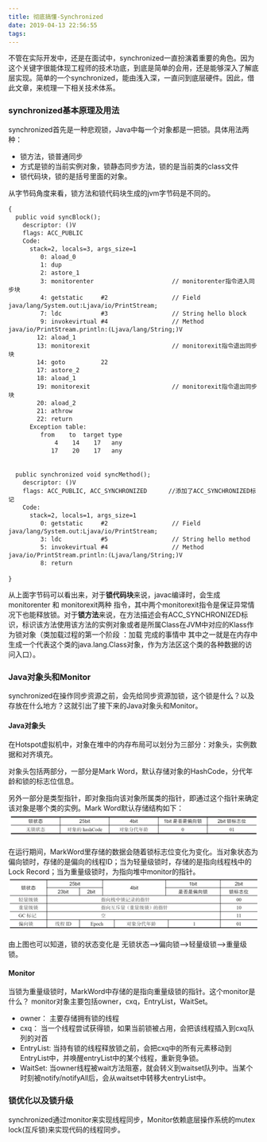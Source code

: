 ```yaml
---
title: 彻底搞懂-Synchronized
date: 2019-04-13 22:56:55
tags:
---
```


不管在实际开发中，还是在面试中，synchronized一直扮演着重要的角色。因为这个关键字很能体现工程师的技术功底，到底是简单的会用，还是能够深入了解底层实现。简单的一个synchronized，能由浅入深，一直问到底层硬件。因此，借此文章，来梳理一下相关技术体系。

<!-- more -->

### synchronized基本原理及用法

synchronized首先是一种悲观锁，Java中每一个对象都是一把锁。具体用法两种：

* 锁方法，锁普通同步
* 方式是锁的当前实例对象，锁静态同步方法，锁的是当前类的class文件
* 锁代码块，锁的是括号里面的对象。

从字节码角度来看，锁方法和锁代码块生成的jvm字节码是不同的。

```
{
  public void syncBlock();
    descriptor: ()V
    flags: ACC_PUBLIC
    Code:
      stack=2, locals=3, args_size=1
         0: aload_0
         1: dup
         2: astore_1
         3: monitorenter				 	  // monitorenter指令进入同步块
         4: getstatic     #2                  // Field java/lang/System.out:Ljava/io/PrintStream;
         7: ldc           #3                  // String hello block
         9: invokevirtual #4                  // Method java/io/PrintStream.println:(Ljava/lang/String;)V
        12: aload_1
        13: monitorexit						  // monitorexit指令退出同步块
        14: goto          22
        17: astore_2
        18: aload_1
        19: monitorexit						  // monitorexit指令退出同步块
        20: aload_2
        21: athrow
        22: return
      Exception table:
         from    to  target type
             4    14    17   any
            17    20    17   any
 

  public synchronized void syncMethod();
    descriptor: ()V
    flags: ACC_PUBLIC, ACC_SYNCHRONIZED      //添加了ACC_SYNCHRONIZED标记
    Code:
      stack=2, locals=1, args_size=1
         0: getstatic     #2                  // Field java/lang/System.out:Ljava/io/PrintStream;
         3: ldc           #5                  // String hello method
         5: invokevirtual #4                  // Method java/io/PrintStream.println:(Ljava/lang/String;)V
         8: return
 
}
```

从上面字节码可以看出来，对于**锁代码块**来说，javac编译时，会生成monitorenter 和 monitorexit两种 指令，其中两个monitorexit指令是保证异常情况下也能释放锁。对于**锁方法**来说，在方法描述会有ACC_SYNCHRONIZED标识，标识该方法使用该方法的实例对象或者是所属Class在JVM中对应的Klass作为锁对象（类加载过程的第一个阶段 ：加载 完成的事情中 其中之一就是在内存中生成一个代表这个类的java.lang.Class对象，作为方法区这个类的各种数据的访问入口）。

### Java对象头和Monitor

synchronized在操作同步资源之前，会先给同步资源加锁，这个锁是什么？以及存放在什么地方？这就引出了接下来的Java对象头和Monitor。

#### Java对象头

在Hotspot虚拟机中，对象在堆中的内存布局可以划分为三部分：对象头，实例数据和对齐填充。

对象头包括两部分，一部分是Mark Word，默认存储对象的HashCode，分代年龄和锁的标志位信息。

另外一部分是类型指针，即对象指向该对象所属类的指针，即通过这个指针来确定该对象是哪个类的实例。Mark Word默认存储结构如下：![](new-article.assets/markword1.png)

在运行期间，MarkWord里存储的数据会随着锁标志位变化为变化。当对象状态为偏向锁时，存储的是偏向的线程ID；当为轻量级锁时，存储的是指向线程栈中的Lock Record；当为重量级锁时，为指向堆中monitor的指针。![](new-article.assets/markword2.png)

由上图也可以知道，锁的状态变化是 无锁状态-->偏向锁-->轻量级锁-->重量级锁。

#### Monitor

当锁为重量级锁时，MarkWord中存储的是指向重量级锁的指针。这个monitor是什么？
monitor对象主要包括owner，cxq，EntryList，WaitSet。
* owner： 主要存储拥有锁的线程
* cxq： 当一个线程尝试获得锁，如果当前锁被占用，会把该线程插入到cxq队列的对首
* EntryList: 当持有锁的线程释放锁之前，会把cxq中的所有元素移动到EntryList中，并唤醒entryList中的某个线程，重新竞争锁。
* WaitSet: 当owner线程被wait方法阻塞，就会转义到waitset队列中。当某个时刻被notify/notifyAll后，会从waitset中转移大entryList中。

### 锁优化以及锁升级

synchronized通过monitor来实现线程同步，Monitor依赖底层操作系统的mutex lock(互斥锁)来实现代码的线程同步。